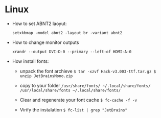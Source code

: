 # Linux
- How to set ABNT2 laoyut:

  `setxkbmap -model abnt2 -layout br -variant abnt2`
- How to change monitor outputs 

  `xrandr --output DVI-D-0 --primary --left-of HDMI-A-0`

- How install fonts: 
  - unpack the font archieve
  `$ tar -xzvf Hack-v3.003-ttf.tar.gz
   $ unzip JetBrainsMono.zip`

  - copy to your folder
  `/usr/share/fonts/
  ~/.local/share/fonts/
  /usr/local/share/fonts
  ~/.local/share/fonts/`

  - Clear and regenerate your font cache
  `$ fc-cache -f -v`

  - Virify the instalation
  `$ fc-list | grep "JetBrains"`
   

